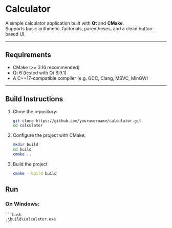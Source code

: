# Calculator

A simple calculator application built with **Qt** and **CMake**.  
Supports basic arithmetic, factorials, parentheses, and a clean button-based UI.

---

## Requirements
- CMake (>= 3.16 recommended)
- Qt 6 (tested with Qt 6.9.1)
- A C++17-compatible compiler (e.g. GCC, Clang, MSVC, MinGW)

---

## Build Instructions

1. Clone the repository:
   ```bash
   git clone https://github.com/yourusername/calculator.git
   cd calculator
   ```

2. Configure the project with CMake:
   ```bash
   mkdir build
   cd build
   cmake ..
   ```

3. Build the project
   ```bash
   cmake --build build
   ```

## Run
### On Windows:
    ```bash
    .\build\Calculator.exe
    ```
